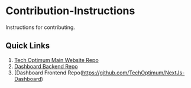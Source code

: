 # Contribution-Instructions
Instructions for contributing.

## Quick Links
1. [Tech Optimum Main Website Repo](https://github.com/TechOptimum/techoptimum)
2. [Dashboard Backend Repo](https://github.com/TechOptimum/NextJs-Dashboard-Backend)
3. [Dashboard Frontend Repo(https://github.com/TechOptimum/NextJs-Dashboard)
